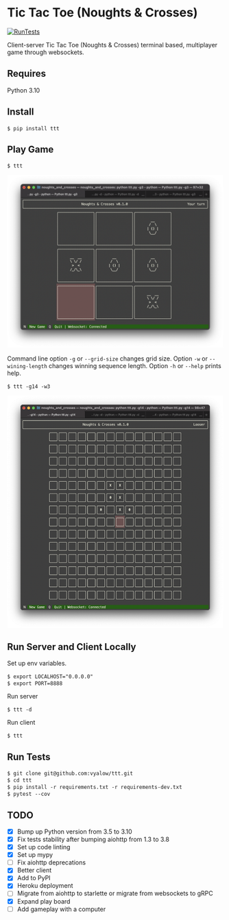 # Tic Tac Toe (Noughts & Crosses)

[![RunTests](https://github.com/vyalovvldmr/ttt/actions/workflows/run_tests.yml/badge.svg)](https://github.com/vyalovvldmr/ttt/actions/workflows/run_tests.yml)

Client-server Tic Tac Toe (Noughts & Crosses) terminal based, multiplayer game through websockets.

## Requires

Python 3.10

## Install

```
$ pip install ttt
```

## Play Game

```
$ ttt
```

![TUI screenshot 1](static/screen1.png)

Command line option `-g` or `--grid-size` changes grid size.
Option `-w` or `--wining-length` changes winning sequence length.
Option `-h` or `--help` prints help.

```
$ ttt -g14 -w3
```

![TUI screenshot 1](static/screen2.png)

## Run Server and Client Locally

Set up env variables.

```
$ export LOCALHOST="0.0.0.0"
$ export PORT=8888
```

Run server

```
$ ttt -d
```

Run client

```
$ ttt
```

## Run Tests

```
$ git clone git@github.com:vyalow/ttt.git
$ cd ttt
$ pip install -r requirements.txt -r requirements-dev.txt
$ pytest --cov
```

## TODO

- [x] Bump up Python version from 3.5 to 3.10
- [x] Fix tests stability after bumping aiohttp from 1.3 to 3.8
- [x] Set up code linting
- [x] Set up mypy
- [ ] Fix aiohttp deprecations
- [x] Better client
- [x] Add to PyPI
- [x] Heroku deployment
- [ ] Migrate from aiohttp to starlette or migrate from websockets to gRPC
- [x] Expand play board
- [ ] Add gameplay with a computer
